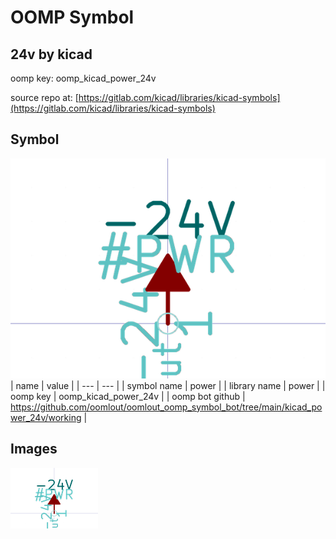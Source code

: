 # OOMP Symbol  
## 24v  by kicad  
  
oomp key: oomp_kicad_power_24v  
  
source repo at: [https://gitlab.com/kicad/libraries/kicad-symbols](https://gitlab.com/kicad/libraries/kicad-symbols)  
## Symbol  
  
[![working.png](working_600.png)](working.png)  
| name | value | 
| --- | --- | 
| symbol name | power | 
| library name | power | 
| oomp key | oomp_kicad_power_24v | 
| oomp bot github | https://github.com/oomlout/oomlout_oomp_symbol_bot/tree/main/kicad_power_24v/working | 
## Images  
  
[![working.png](working_140.png)](working.png)  
